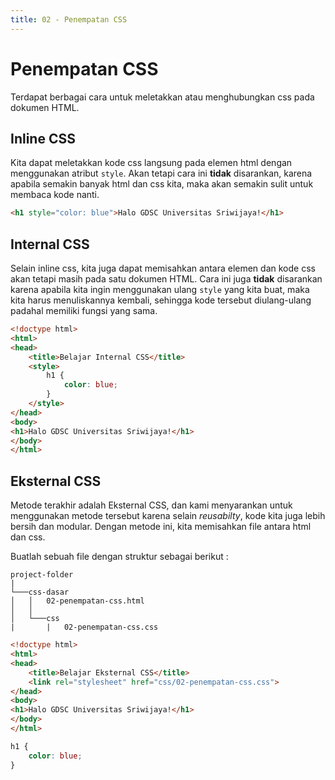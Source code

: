 ```yaml
---
title: 02 - Penempatan CSS
---
```


# Penempatan CSS

Terdapat berbagai cara untuk meletakkan atau menghubungkan css pada dokumen HTML.

## Inline CSS

Kita dapat meletakkan kode css langsung pada elemen html dengan menggunakan atribut `style`. Akan tetapi cara ini **tidak**
disarankan, karena apabila semakin banyak html dan css kita, maka akan semakin sulit untuk membaca kode nanti.

```html
<h1 style="color: blue">Halo GDSC Universitas Sriwijaya!</h1>
```

## Internal CSS

Selain inline css, kita juga dapat memisahkan antara elemen dan kode css akan tetapi masih pada satu dokumen HTML. Cara
ini juga **tidak** disarankan karena apabila kita ingin menggunakan ulang `style` yang kita buat, maka kita harus
menuliskannya kembali, sehingga kode tersebut diulang-ulang padahal memiliki fungsi yang sama.

```html
<!doctype html>
<html>
<head>
    <title>Belajar Internal CSS</title>
    <style>
        h1 {
            color: blue;
        }
    </style>
</head>
<body>
<h1>Halo GDSC Universitas Sriwijaya!</h1>
</body>
</html>
```

## Eksternal CSS

Metode terakhir adalah Eksternal CSS, dan kami menyarankan untuk menggunakan metode tersebut karena selain _reusabilty_,
kode kita juga lebih bersih dan modular. Dengan metode ini, kita memisahkan file antara html dan css.

Buatlah sebuah file dengan struktur sebagai berikut :

```
project-folder
|
└───css-dasar
│   │   02-penempatan-css.html
│   │
│   └───css
|       |   02-penempatan-css.css
```

```html
<!doctype html>
<html>
<head>
    <title>Belajar Eksternal CSS</title>
    <link rel="stylesheet" href="css/02-penempatan-css.css">
</head>
<body>
<h1>Halo GDSC Universitas Sriwijaya!</h1>
</body>
</html>
```

```css
h1 {
    color: blue;
}
```
